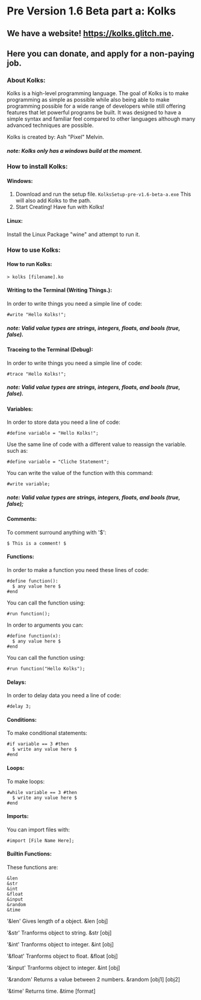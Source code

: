 # Pre Version 1.6 Beta part a: Kolks

## We have a website! https://kolks.glitch.me.
## Here you can donate, and apply for a non-paying job. 

### About Kolks:
Kolks is a high-level programming language. The goal of Kolks is to make programming as simple as possible while also being able to make programming possible for a wide range of developers while still offering features that let powerful programs be built. It was designed to have a simple syntax and familiar feel compared to other languages although many advanced techniques are possible.

Kolks is created by: Ash "Pixel" Melvin.

##### *note: Kolks only has a windows build at the moment.*
### How to install Kolks:
#### Windows:
1. Download and run the setup file.
``KolksSetup-pre-v1.6-beta-a.exe``
This will also add Kolks to the path.  
2. Start Creating!
Have fun with Kolks!

#### Linux:
Install the Linux Package "wine" and attempt to run it.

### How to use Kolks:
#### How to run Kolks:
```
> kolks [filename].ko
```

#### Writing to the Terminal (Writing Things.):  
In order to write things you need a simple line of code:

```
#write "Hello Kolks!";
```

##### *note: Valid value types are strings, integers, floats, and bools (true, false).*

#### Traceing to the Terminal (Debug):  
In order to write things you need a simple line of code:

```
#trace "Hello Kolks!";
```

##### *note: Valid value types are strings, integers, floats, and bools (true, false).*
#### Variables:
In order to store data you need a line of code:

```
#define variable = "Hello Kolks!";
```

Use the same line of code with a different value to reassign the variable. such as:

```
#define variable = "Cliche Statement";
```

You can write the value of the function with this command:

```
#write variable;
```

##### note: Valid value types are strings, integers, floats, and bools (true, false);

#### Comments:
To comment surround anything with '$':
```
$ This is a comment! $
```

#### Functions:
In order to make a function you need these lines of code:

```
#define function():
  $ any value here $
#end
```

You can call the function using:

```
#run function();
```

In order to arguments you can:

```
#define function(x):
  $ any value here $
#end
```

You can call the function using:

```
#run function("Hello Kolks");
```

#### Delays:
In order to delay data you need a line of code:

```
#delay 3;
```

#### Conditions:
To make conditional statements:

```
#if variable == 3 #then
  $ write any value here $
#end
```

#### Loops:
To make loops:

```
#while variable == 3 #then
  $ write any value here $
#end
```

#### Imports:
You can import files with:
```
#import [File Name Here];
```

#### Builtin Functions:
These functions are:
```
&len
&str
&int
&float
&input
&random
&time
```

'&len' Gives length of a object. &len [obj]

'&str' Tranforms object to string. &str [obj]

'&int' Tranforms object to integer. &int [obj]

'&float' Tranforms object to float. &float [obj]

'&input' Tranforms object to integer. &int [obj]

'&random' Returns a value between 2 numbers. &random [obj1] [obj2]

'&time' Returns time. &time [format]
